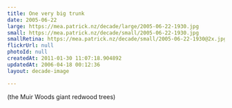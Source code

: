 ```yaml
---
title: One very big trunk
date: 2005-06-22
large: https://mea.patrick.nz/decade/large/2005-06-22-1930.jpg
small: https://mea.patrick.nz/decade/small/2005-06-22-1930.jpg
smallRetina: https://mea.patrick.nz/decade/small/2005-06-22-1930@2x.jpg
flickrUrl: null
photoId: null
createdAt: 2011-01-30 11:07:18.904892
updatedAt: 2006-04-18 00:12:36
layout: decade-image

---
```

(the Muir Woods giant redwood trees)
